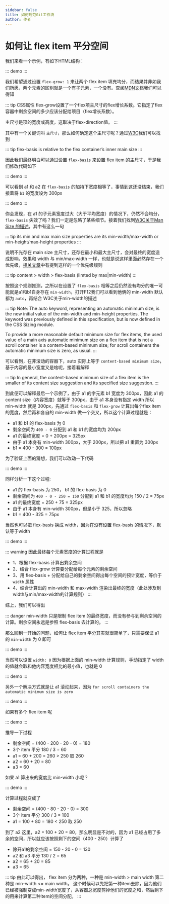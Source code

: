 ```yaml
---
sidebar: false
title: 如何规范Git工作流
author: 作者
---
```


# 如何让 flex item 平分空间

我们来看一个示例，有如下HTML结构：

::: demo
<template>
  <div class="outer-1">
      <div class="a1">
        <div class="b1"></div>
      </div>
      <div class="a2"></div>
  </div>
</template>
<style>
  .outer-1 {
    width: 400px;
    display: flex;
  }
  .outer-1 .a1 {
    background: red;
    height: 100px;
    flex-grow: 1;
  }
  .outer-1 .b1 {
    width: 100px
  }
  .outer-1 .a2 {
    background: blue;
    height: 100px;
    flex-grow: 1;
  }
</style>
:::


我们希望通过设置 `flex-grow: 1` 来让两个 flex item 填充均分，而结果并非如我们所愿，两个元素的区别就是一个有子元素，一个没有。查阅[MDN文档](https://developer.mozilla.org/zh-CN/docs/Web/CSS/flex-grow)我们可以得知


::: tip
CSS属性 flex-grow设置了一个flex项主尺寸的flex增长系数。它指定了flex容器中剩余空间的多少应该分配给项目（flex增长系数）。

主尺寸是项的宽度或高度，这取决于flex-direction值。
:::

其中有一个关键词叫 `主尺寸`，那么如何确定这个主尺寸呢？通过[W3C](https://www.w3.org/TR/css-flexbox/#flex-basis-property)我们可以找到

::: tip
flex-basis is relative to the flex container’s inner main size
:::

因此我们最终明白可以通过设置 `flex-basis` 来设置 flex item 的主尺寸，于是我们修改代码如下


::: demo
<template>
  <div class="outer-2">
      <div class="a1">
        <div class="b1"></div>
      </div>
      <div class="a2"></div>
  </div>
</template>
<style>
  .outer-2 {
    width: 400px;
    display: flex;
  }
  .outer-2 .a1 {
    background: red;
    height: 100px;
    flex-grow: 1;
    flex-basis: 0;
  }
  .outer-2 .b1 {
    width: 100px
  }
  .outer-2 .a2 {
    background: blue;
    height: 100px;
    flex-grow: 1;
    flex-basis: 0;
  }
</style>
:::

可以看到 a1 和 a2 在 `flex-basis` 的加持下宽度相等了，事情到这还没结束，我们接着将 `b1` 的宽度设为 300px

::: demo
<template>
  <div class="outer-3">
      <div class="a1">
        <div class="b1"></div>
      </div>
      <div class="a2"></div>
  </div>
</template>
<style>
  .outer-3 {
    width: 400px;
    display: flex;
  }
  .outer-3 .a1 {
    background: red;
    height: 100px;
    flex-grow: 1;
    flex-basis: 0;
  }
  .outer-3 .b1 {
    width: 300px
  }
  .outer-3 .a2 {
    background: blue;
    height: 100px;
    flex-grow: 1;
    flex-basis: 0;
  }
</style>
:::

你会发现，在 a1 的子元素宽度过大（大于平均宽度）的情况下，仍然不会均分，`flex-basis` 失效了吗？我们一定是忽略了某些细节。接着我们找到[W3C关于Man Size 的描述](https://www.w3.org/TR/css-flexbox/#main-size)，其中有这么一句

::: tip
its min and max main size properties are its min-width/max-width or min-height/max-height properties
:::

说明不光存在 main size 主尺寸，还存在最小和最大主尺寸，会对最终的宽度造成影响，效果和 width 与 min/max-width 一样，也就是说这样里面必然存在一个优先级，[相关文章](https://mastery.games/post/the-difference-between-width-and-flex-basis/)中有提到这样的一个优先级规则

::: tip
content > width > flex-basis (limted by max|min-width)
:::

按照这个规则推测，之所以在设置了 `flex-basis` 相等之后仍然没有均分的唯一可能就是a1和b1自身存在 `min-width`，打开F12我们可以看到他俩的 min-width 默认都为 `auto`，再结合 W3C关于min-width的描述

::: tip
Note: The auto keyword, representing an automatic minimum size, is the new initial value of the min-width and min-height properties. The keyword was previously defined in this specification, but is now defined in the CSS Sizing module.

To provide a more reasonable default minimum size for flex items, the used value of a main axis automatic minimum size on a flex item that is not a scroll container is a content-based minimum size; for scroll containers the automatic minimum size is zero, as usual.
:::

可以看到，在非滚动的容器下，auto 实际上等于 `content-based minimum size`，基于内容的最小宽度又是啥呢，接着看解释

::: tip
In general, the content-based minimum size of a flex item is the smaller of its content size suggestion and its specified size suggestion. 
:::

到此便可以解释最后一个示例了，由于 a1 的字元素 b1 宽度为 300px，因此 a1 的 content size（内容宽度）就等于 300px，由于 a1 本身没有指定 width 所以 min-width 就是 300px，先通过 `flex-basis` 和 `flex-grow` 计算出每个flex item的宽度，然后再和各自的 min-width 做一个交叉，所以这个计算过程就是：

- a1 和 b1 的 flex-basis 为 0
- 剩余空间为 `400 - 0` 分配到 a1 和 b1 的宽度均为 200px
- a1 的最终宽度 = 0 + 200px = 325px
- 由于 a1 本身有 min-width 300px，大于 200px，所以把 a1 重置为 300px
- b1 = 400 - 300 = 100px

为了验证上面的猜想，我们可以改动一下代码


::: demo
<template>
  <div class="outer-4">
      <div class="a1">
        <div class="b1"></div>
      </div>
      <div class="a2"></div>
  </div>
</template>
<style>
  .outer-4 {
    width: 400px;
    display: flex;
  }
  .outer-4 .a1 {
    background: red;
    height: 100px;
    flex-grow: 1;
    flex-basis: 250px;
  }
  .outer-4 .b1 {
    width: 300px
  }
  .outer-4 .a2 {
    background: blue;
    height: 100px;
    flex-grow: 1;
    flex-basis: 0;
  }
</style>
:::

同样分析一下这个过程:

- a1 的 flex-basis 为 250， b1 的 flex-basis 为 0
- 剩余空间为 `400 - 0 - 250 = 150` 分配到 a1 和 b1 的宽度均为 150 / 2 = 75px
- a1 的最终宽度 = 250 + 75 = 325px
- 由于 a1 本身有 min-width 300px，但是小于 325，所以忽略
- b1 = 400 - 325 = 75px

当然也可以把 flex-basis 换成 width，因为在没有设置 flex-basis 的情况下，默认等于width

::: demo
<template>
  <div class="outer-4">
      <div class="a1">
        <div class="b1"></div>
      </div>
      <div class="a2"></div>
  </div>
</template>
<style>
  .outer-4 {
    width: 400px;
    display: flex;
  }
  .outer-4 .a1 {
    background: red;
    height: 100px;
    flex-grow: 1;
    width: 250px;
  }
  .outer-4 .b1 {
    width: 300px
  }
  .outer-4 .a2 {
    background: blue;
    height: 100px;
    flex-grow: 1;
    flex-basis: 0;
  }
</style>
:::


::: warning
因此最终每个元素宽度的计算过程就是

- 1、根据 flex-basis 计算出剩余空间
- 2、结合 flex-grow 计算要分配给每个元素的剩余空间
- 3、用 flex-basis + 分配给自己的剩余空间得出每个空间的预计宽度，等价于 `width` 属性
- 4、结合计算出的 min-width 和 max-width 渲染出最终的宽度（此处涉及到 width与min/max-width的计算规则）
:::


综上，我们可以得出

::: danger
min-width 只是限制 flex item 的最终宽度，而没有参与到剩余空间的计算。剩余空间永远是参照 flex-basis 去计算的。
:::


那么回到一开始的问题，如何让 flex item 平分其实就很简单了，只需要保证 a1 的 `min-width` 为 0 即可

::: demo
<template>
  <div class="outer-5">
      <div class="a1">
        <div class="b1"></div>
      </div>
      <div class="a2"></div>
  </div>
</template>
<style>
  .outer-5 {
    width: 400px;
    display: flex;
  }
  .outer-5 .a1 {
    background: red;
    height: 100px;
    flex-grow: 1;
    flex-basis: 0;
    min-width: 0;
  }
  .outer-5 .b1 {
    width: 300px
  }
  .outer-5 .a2 {
    background: blue;
    height: 100px;
    flex-grow: 1;
    flex-basis: 0;
  }
</style>
:::

当然可以设置 `width: 0` 因为根据上面的 min-width 计算规则，手动指定了 width 的值就会取和他内容宽度相比的最小值，也就是 0

::: demo
<template>
  <div class="outer-6">
      <div class="a1">
        <div class="b1"></div>
      </div>
      <div class="a2"></div>
  </div>
</template>
<style>
  .outer-6 {
    width: 400px;
    display: flex;
  }
  .outer-6 .a1 {
    background: red;
    height: 100px;
    flex-grow: 1;
    flex-basis: 0;
    width: 0;
  }
  .outer-6 .b1 {
    width: 300px
  }
  .outer-6 .a2 {
    background: blue;
    height: 100px;
    flex-grow: 1;
    flex-basis: 0;
  }
</style>
:::

另外一个解决方式就是让 a1 滚动起来，因为 `for scroll containers the automatic minimum size is zero`

::: demo
<template>
  <div class="outer-7">
      <div class="a1">
        <div class="b1"></div>
      </div>
      <div class="a2"></div>
  </div>
</template>
<style>
  .outer-7 {
    width: 400px;
    display: flex;
  }
  .outer-7 .a1 {
    background: red;
    height: 100px;
    flex-grow: 1;
    flex-basis: 0;
    overflow-x: auto;
  }
  .outer-7 .b1 {
    width: 300px
  }
  .outer-7 .a2 {
    background: blue;
    height: 100px;
    flex-grow: 1;
    flex-basis: 0;
  }
</style>
:::


如果有多个 flex item 呢

::: demo
<template>
  <div class="outer-14">
      <div class="a1"></div>
      <div class="a2"></div>
      <div class="a3"></div>
  </div>
</template>
<style>
  .outer-14 {
    width: 400px;
    display: flex;
  }
  .outer-14 .a1 {
    background: red;
    height: 100px;
    flex-grow: 1;
    flex-basis: 200px;
    min-width: 250px;
  }
  .outer-14 .a2 {
    background: blue;
    height: 100px;
    flex-grow: 1;
    flex-basis: 20px;
  }
  .outer-14 .a3 {
    background: green;
    height: 100px;
    flex-grow: 1;
    flex-basis: 0;
  }
</style>
:::

推导一下过程
- 剩余空间 = (400 - 200 - 20 - 0) = 180
- 3个 item 平分 180 / 3 = 60
- a1 = 60 + 200 = 260 > 250 取 260
- a2 = 60 + 20 = 80
- a3 = 60

如果 a1 算出来的宽度比 min-width 小呢？

::: demo
<template>
  <div class="outer-15">
      <div class="a1"></div>
      <div class="a2"></div>
      <div class="a3"></div>
  </div>
</template>
<style>
  .outer-15 {
    width: 400px;
    display: flex;
  }
  .outer-15 .a1 {
    background: red;
    height: 100px;
    flex-grow: 1;
    flex-basis: 80px;
    min-width: 250px;
  }
  .outer-15 .a2 {
    background: blue;
    height: 100px;
    flex-grow: 1;
    flex-basis: 20px;
  }
  .outer-15 .a3 {
    background: green;
    height: 100px;
    flex-grow: 1;
    flex-basis: 0;
  }
</style>
:::

计算过程就变成了

- 剩余空间 = (400 - 80 - 20 - 0) = 300
- 3个 item 平分 300 / 3 = 100
- a1 = 100 + 80 = 180 < 250 取 250

到了 a2 这里，a2 = 100 + 20 = 80，那么明显是不对的，因为 a1 已经占用了多余的空间，所以就应该按照剩下的空间（400 - 250）计算了

- 除开a1的剩余空间 = 150 - 20 - 0 = 130
- a2 和 a3 平分 130 / 2 = 65
- a2 = 65 + 20 = 85
- a3 = 65

::: tip
由此可以得出， flex item 分为两种，一种是 min-width > main width 第二种是 min-width <= main width。 这个时候可以先把第一种item去除，因为他们已经被强制变成min-width宽度了，从容器总宽度剪掉他们的宽度之和，然后剩下的用来计算第二种item的空间分配。
:::

